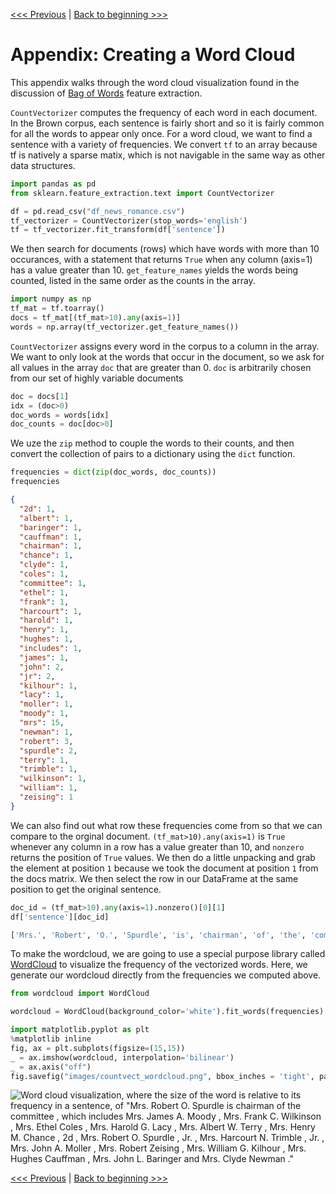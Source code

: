 [<<< Previous](10-resources.md) | [Back to beginning >>>](../README.md)

# Appendix: Creating a Word Cloud

This appendix walks through the word cloud visualization found in the discussion of [Bag of Words](a03-bag_of_words.md) feature extraction.

`CountVectorizer` computes the frequency of each word in each document. In the Brown corpus, each sentence is fairly short and so it is fairly common for all the words to appear only once. For a word cloud, we want to find a sentence with a variety of frequencies. We convert `tf` to an array because tf is natively a sparse matix, which is not navigable in the same way as other data structures.

```python
import pandas as pd
from sklearn.feature_extraction.text import CountVectorizer

df = pd.read_csv("df_news_romance.csv")
tf_vectorizer = CountVectorizer(stop_words='english')
tf = tf_vectorizer.fit_transform(df['sentence'])
```

We then search for documents (rows) which have words with more than 10 occurances, with a statement that returns `True` when any column (axis=1) has a value greater than 10. `get_feature_names` yields the words being counted, listed in the same order as the counts in the array.

```python
import numpy as np
tf_mat = tf.toarray()
docs = tf_mat[(tf_mat>10).any(axis=1)]
words = np.array(tf_vectorizer.get_feature_names())
```

`CountVectorizer` assigns every word in the corpus to a column in the array. We want to only look at the words that occur in the document, so we ask for all values in the array `doc` that are greater than 0. `doc` is arbitrarily chosen from our set of highly variable documents

```python
doc = docs[1]
idx = (doc>0)
doc_words = words[idx]
doc_counts = doc[doc>0]
```

We uze the `zip` method to couple the words to their counts, and then convert the collection of pairs to a dictionary using the `dict` function.

```python
frequencies = dict(zip(doc_words, doc_counts))
frequencies
```

```json
{
  "2d": 1,
  "albert": 1,
  "baringer": 1,
  "cauffman": 1,
  "chairman": 1,
  "chance": 1,
  "clyde": 1,
  "coles": 1,
  "committee": 1,
  "ethel": 1,
  "frank": 1,
  "harcourt": 1,
  "harold": 1,
  "henry": 1,
  "hughes": 1,
  "includes": 1,
  "james": 1,
  "john": 2,
  "jr": 2,
  "kilhour": 1,
  "lacy": 1,
  "moller": 1,
  "moody": 1,
  "mrs": 15,
  "newman": 1,
  "robert": 3,
  "spurdle": 2,
  "terry": 1,
  "trimble": 1,
  "wilkinson": 1,
  "william": 1,
  "zeising": 1
}
```

We can also find out what row these frequencies come from so that we can compare to the orginal document. `(tf_mat>10).any(axis=1)` is `True` whenever any column in a row has a value greater than 10, and `nonzero` returns the position of `True` values. We then do a little unpacking and grab the element at position `1` because we took the document at position `1` from the docs matrix. We then select the row in our DataFrame at the same position to get the original sentence.


```python
doc_id = (tf_mat>10).any(axis=1).nonzero()[0][1]
df['sentence'][doc_id]
```

```python
['Mrs.', 'Robert', 'O.', 'Spurdle', 'is', 'chairman', 'of', 'the', 'committee', ',', 'which', 'includes', 'Mrs.', 'James', 'A.', 'Moody', ',', 'Mrs.', 'Frank', 'C.', 'Wilkinson', ',', 'Mrs.', 'Ethel', 'Coles', ',', 'Mrs.', 'Harold', 'G.', 'Lacy', ',', 'Mrs.', 'Albert', 'W.', 'Terry', ',', 'Mrs.', 'Henry', 'M.', 'Chance', ',', '2d', ',', 'Mrs.', 'Robert', 'O.', 'Spurdle', ',', 'Jr.', ',', 'Mrs.', 'Harcourt', 'N.', 'Trimble', ',', 'Jr.', ',', 'Mrs.', 'John', 'A.', 'Moller', ',', 'Mrs.', 'Robert', 'Zeising', ',', 'Mrs.', 'William', 'G.', 'Kilhour', ',', 'Mrs.', 'Hughes', 'Cauffman', ',', 'Mrs.', 'John', 'L.', 'Baringer', 'and', 'Mrs.', 'Clyde', 'Newman', '.']
```

To make the wordcloud, we are going to use a special purpose library called [WordCloud](https://github.com/amueller/word_cloud/tree/c6a58531efacda4b1b40d613bf45f494b2077ed4) to visualize the frequency of the vectorized words. Here, we generate our wordcloud directly from the frequencies we computed above.

```python
from wordcloud import WordCloud

wordcloud = WordCloud(background_color='white').fit_words(frequencies)
```

```python
import matplotlib.pyplot as plt
%matplotlib inline
fig, ax = plt.subplots(figsize=(15,15))
_ = ax.imshow(wordcloud, interpolation='bilinear')
_ = ax.axis("off")
fig.savefig("images/countvect_wordcloud.png", bbox_inches = 'tight', pad_inches = 0)
```

![Word cloud visualization, where the size of the word is relative to its frequency in a sentence, of "Mrs. Robert O. Spurdle is chairman of the committee , which includes Mrs. James A. Moody , Mrs. Frank C. Wilkinson , Mrs. Ethel Coles , Mrs. Harold G. Lacy , Mrs. Albert W. Terry , Mrs. Henry M. Chance , 2d , Mrs. Robert O. Spurdle , Jr. , Mrs. Harcourt N. Trimble , Jr. , Mrs. John A. Moller , Mrs. Robert Zeising , Mrs. William G. Kilhour , Mrs. Hughes Cauffman , Mrs. John L. Baringer and Mrs. Clyde Newman ."](images/countvect_wordcloud.png)

[<<< Previous](10-resources.md) | [Back to beginning >>>](../README.md)
